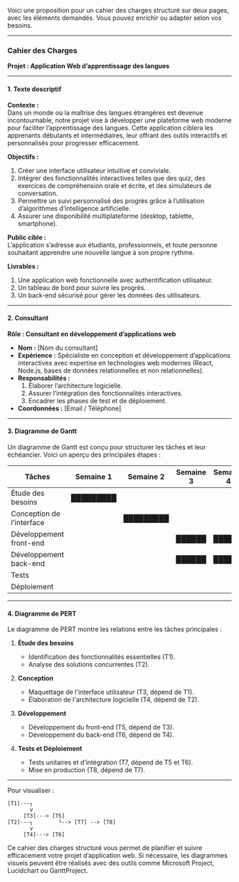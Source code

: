 Voici une proposition pour un cahier des charges structuré sur deux pages, avec les éléments demandés. Vous pouvez enrichir ou adapter selon vos besoins.  

---

### **Cahier des Charges**  
**Projet : Application Web d’apprentissage des langues**  

---

#### **1. Texte descriptif**  
**Contexte :**  
Dans un monde où la maîtrise des langues étrangères est devenue incontournable, notre projet vise à développer une plateforme web moderne pour faciliter l’apprentissage des langues. Cette application ciblera les apprenants débutants et intermédiaires, leur offrant des outils interactifs et personnalisés pour progresser efficacement.  

**Objectifs :**  
1. Créer une interface utilisateur intuitive et conviviale.  
2. Intégrer des fonctionnalités interactives telles que des quiz, des exercices de compréhension orale et écrite, et des simulateurs de conversation.  
3. Permettre un suivi personnalisé des progrès grâce à l’utilisation d’algorithmes d’intelligence artificielle.  
4. Assurer une disponibilité multiplateforme (desktop, tablette, smartphone).  

**Public cible :**  
L’application s’adresse aux étudiants, professionnels, et toute personne souhaitant apprendre une nouvelle langue à son propre rythme.  

**Livrables :**  
1. Une application web fonctionnelle avec authentification utilisateur.  
2. Un tableau de bord pour suivre les progrès.  
3. Un back-end sécurisé pour gérer les données des utilisateurs.  

---

#### **2. Consultant**  
**Rôle : Consultant en développement d’applications web**  
- **Nom :** [Nom du consultant]  
- **Expérience :** Spécialiste en conception et développement d’applications interactives avec expertise en technologies web modernes (React, Node.js, bases de données relationnelles et non relationnelles).  
- **Responsabilités :**  
   1. Élaborer l’architecture logicielle.  
   2. Assurer l’intégration des fonctionnalités interactives.  
   3. Encadrer les phases de test et de déploiement.  
- **Coordonnées :** [Email / Téléphone]  

---

#### **3. Diagramme de Gantt**  
Un diagramme de Gantt est conçu pour structurer les tâches et leur échéancier. Voici un aperçu des principales étapes :  

| Tâches                     | Semaine 1 | Semaine 2 | Semaine 3 | Semaine 4 | Semaine 5 | Semaine 6 |  
|----------------------------|-----------|-----------|-----------|-----------|-----------|-----------|  
| Étude des besoins          | █████████ |           |           |           |           |           |  
| Conception de l’interface  |           | █████████ |           |           |           |           |  
| Développement front-end    |           |           | ██████    | ██████    |           |           |  
| Développement back-end     |           |           | ██████    | ██████    |           |           |  
| Tests                      |           |           |           |           | ████████  |           |  
| Déploiement                |           |           |           |           |           | ████████  |  

---

#### **4. Diagramme de PERT**  
Le diagramme de PERT montre les relations entre les tâches principales :  

1. **Étude des besoins**  
   - Identification des fonctionnalités essentielles (T1).  
   - Analyse des solutions concurrentes (T2).  

2. **Conception**  
   - Maquettage de l'interface utilisateur (T3, dépend de T1).  
   - Élaboration de l'architecture logicielle (T4, dépend de T2).  

3. **Développement**  
   - Développement du front-end (T5, dépend de T3).  
   - Développement du back-end (T6, dépend de T4).  

4. **Tests et Déploiement**  
   - Tests unitaires et d’intégration (T7, dépend de T5 et T6).  
   - Mise en production (T8, dépend de T7).  

---

Pour visualiser :  
```
[T1]---┐  
       v  
     [T3]---> [T5]  
[T2]---┐        └--> [T7] --> [T8]  
       v  
     [T4]---> [T6]  
```  

Ce cahier des charges structuré vous permet de planifier et suivre efficacement votre projet d’application web. Si nécessaire, les diagrammes visuels peuvent être réalisés avec des outils comme Microsoft Project, Lucidchart ou GanttProject.  